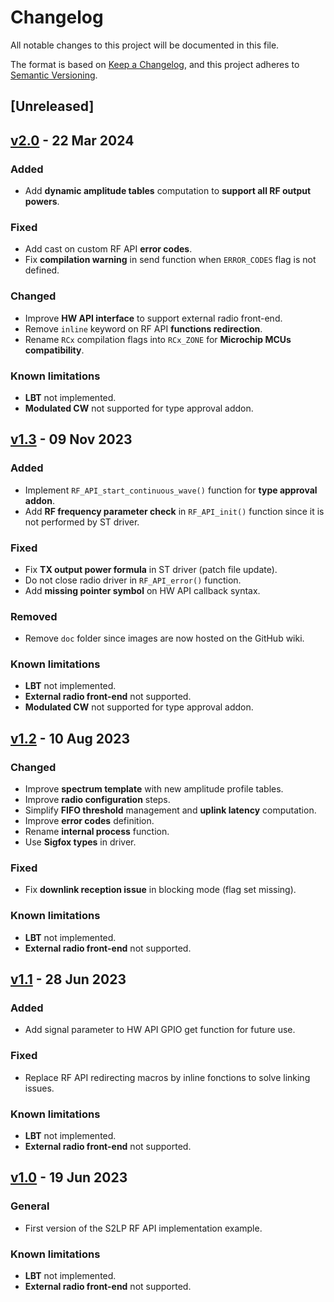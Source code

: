 # Changelog

All notable changes to this project will be documented in this file.

The format is based on [Keep a Changelog](https://keepachangelog.com/en/1.0.0/),
and this project adheres to [Semantic Versioning](https://semver.org/spec/v2.0.0.html).

## [Unreleased]

## [v2.0](https://github.com/sigfox-tech-radio/sigfox-ep-rf-api-st-s2lp/releases/tag/v2.0) - 22 Mar 2024

### Added

* Add **dynamic amplitude tables** computation to **support all RF output powers**.

### Fixed

* Add cast on custom RF API **error codes**.
* Fix **compilation warning** in send function when `ERROR_CODES` flag is not defined.

### Changed

* Improve **HW API interface** to support external radio front-end.
* Remove `inline` keyword on RF API **functions redirection**.
* Rename `RCx` compilation flags into `RCx_ZONE` for **Microchip MCUs compatibility**.

### Known limitations

* **LBT** not implemented.
* **Modulated CW** not supported for type approval addon.

## [v1.3](https://github.com/sigfox-tech-radio/sigfox-ep-rf-api-st-s2lp/releases/tag/v1.3) - 09 Nov 2023

### Added

* Implement `RF_API_start_continuous_wave()` function for **type approval addon**.
* Add **RF frequency parameter check** in `RF_API_init()` function since it is not performed by ST driver.

### Fixed

* Fix **TX output power formula** in ST driver (patch file update).
* Do not close radio driver in `RF_API_error()` function.
* Add **missing pointer symbol** on HW API callback syntax.

### Removed

* Remove `doc` folder since images are now hosted on the GitHub wiki.

### Known limitations

* **LBT** not implemented.
* **External radio front-end** not supported.
* **Modulated CW** not supported for type approval addon.

## [v1.2](https://github.com/sigfox-tech-radio/sigfox-ep-rf-api-st-s2lp/releases/tag/v1.2) - 10 Aug 2023

### Changed

* Improve **spectrum template** with new amplitude profile tables.
* Improve **radio configuration** steps.
* Simplify **FIFO threshold** management and **uplink latency** computation.
* Improve **error codes** definition.
* Rename **internal process** function.
* Use **Sigfox types** in driver.

### Fixed

* Fix **downlink reception issue** in blocking mode (flag set missing).

### Known limitations

* **LBT** not implemented.
* **External radio front-end** not supported.

## [v1.1](https://github.com/sigfox-tech-radio/sigfox-ep-rf-api-st-s2lp/releases/tag/v1.1) - 28 Jun 2023

### Added

* Add signal parameter to HW API GPIO get function for future use.

### Fixed

* Replace RF API redirecting macros by inline fonctions to solve linking issues.

### Known limitations

* **LBT** not implemented.
* **External radio front-end** not supported.

## [v1.0](https://github.com/sigfox-tech-radio/sigfox-ep-rf-api-st-s2lp/releases/tag/v1.0) - 19 Jun 2023

### General

* First version of the S2LP RF API implementation example.

### Known limitations

* **LBT** not implemented.
* **External radio front-end** not supported.
